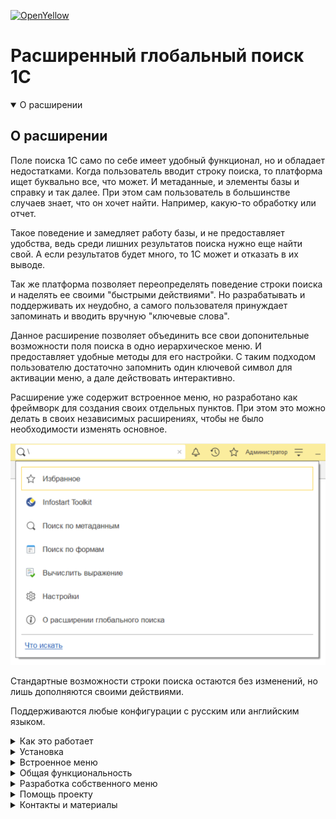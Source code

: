 [![OpenYellow](https://img.shields.io/endpoint?url=https://openyellow.org/data/badges/1/609629774.json)](https://openyellow.org/grid?data=top&repo=609629774)

# Расширенный глобальный поиск 1С

<details open>
  <summary> О расширении </summary>

## О расширении

Поле поиска 1С само по себе имеет удобный функционал, но и обладает недостатками. Когда пользователь вводит строку поиска, то платформа ищет буквально все, что может. И метаданные, и элементы базы и справку и так далее. При этом сам пользователь в большинстве случаев знает, что он хочет найти. Например, какую-то обработку или отчет.

Такое поведение и замедляет работу базы, и не предоставляет удобства, ведь среди лишних результатов поиска нужно еще найти свой. А если результатов будет много, то 1С может и отказать в их выводе.

Так же платформа позволяет переопределять поведение строки поиска и наделять ее своими "быстрыми действиями". Но разрабатывать и поддерживать их неудобно, а самого пользователя принуждает запоминать и вводить вручную "ключевые слова".

Данное расширение позволяет объединить все свои допонительные возможности поля поиска в одно иерархическое меню. И предоставляет удобные методы для его настройки. С таким подходом пользователю достаточно запомнить один ключевой символ для активации меню, а дале действовать интерактивно.

Расширение уже содержит встроенное меню, но разработано как фреймворк для создания своих отдельных пунктов. При этом это можно делать в своих независимых расширениях, чтобы не было необходимости изменять основное.

![image](/docs/img/Основное%20меню.png)

Стандартные возможности строки поиска остаются без изменений, но лишь дополняются своими действиями.

Поддерживаются любые конфигурации с русским или английским языком.

</details>


<details>
  <summary> Как это работает </summary>

## Как это работает

Используются платформенные события, которые позволяют переопределить поведение глобального поиска.

Когда пользователь вводит ключевой символ `\`, то расширение перехватывает управление поиском и строит пункты меню (команды). 
При интерактивном нажатии на какую-то из команд, расширение соответствующим образом изменяет строку поиска. При изменении строки поиска снова срабатывает логика расширения и выводятся уже подчиненные команды или результаты поиска.

При этом каждая команда может обладать:
- Подчиненными командами (подменю)
- Параметрами, которые могут быть переданы программно или изменены интерактивно (например, номер текущей страницы результатов)
- Строкой поиска

При этом содержимое поля поиска 1С строится и разбирается фреймворком по формату:
`\Команда\ПодчиненнаяКоманда?Параметр1=Значение1&Параметр2=Значение2\СтрокаПоиска`

Например, в этой строке выполняется команда `Метаданные` с параметром `Тип` = `РегистрыСведений` и `C` (страница) = `2`. А в самом конце указана строка поиска:  
`\Метаданные?Тип=РегистрыСведений&С=2\поль`

Сам пользователь никак не формирует эту строку. Все это делает расширение автоматически исходя из интерактивных действий в построенном меню.

</details>

<details>
  <summary> Установка </summary>

## Установка

Актуальную версию можно скачать на [странице релизов](https://github.com/SeiOkami/AdvancedGlobalSearchOneS/releases)

Файлы расширений приложены в разрезе версии платформы и языка конфигурации. Например, версия для RU-конфигурации и платформы 8.3.22: `AdvancedGlobalSearchOneS_RU_8322`

Установку необходимо производить в режиме конфигуратора. Снимаются все галочки кроме "Активно". При установке может возникать необходимость решать конфликты. Например, несоответствие идентификатора языка конфигурации.

<details>
  <summary> Почему установка в конфигураторе </summary>

Начиная с версии 8.3.22 при добавлении расширения _в режиме предриятия_ могут возникать ошибки по типу:

` Не найден метод "ПриГлобальномПоиске", указанный в аннотации метода "РГП_ПриГлобальномПоиске" `

Такое возникает, если в конфигурации нет стандартного метода в модуле приложения, а расширение пытается его переопределить.

Это баг платформы и события всё равно будут работать. Ошибка игнорируется **в режиме конфигуратора**.

</details>

</details>

<details>
  <summary> Встроенное меню </summary>

## Встроенное меню

Расширение имеет встроенное меню, которое можно отключить частично или полностью.

### Поиск по метаданным

  Позволяет искать метаданные по именам, синонимам, подсказкам и так далее. С фильтром по типу метаданных и без. В каждом элементе результата есть свои действия типа создания нового объекта или открытия.  

![image](/docs/img/Команда.%20Поиск%20по%20метаданным.png)

### Поиск по формам

  Позволяет искать по открытым формам. Формы можно активировать или закрывать.
  Дополнительно по форме можно искать элементы. Элемент можно активировать или дополнительно выделить заливкой.  

![image](/docs/img/Команда.%20Поиск%20по%20формам.png)

### Вычисление выражений

  Позволяет выполнить произвольное выражение с выбором контекста (с сохранением истории).  

![image](/docs/img/Команда.%20Вычисление%20выражений.png)

</details>


<details>
  <summary>Общая функциональность</summary>

## Общая функциональность

Движок помимо построения пунктов меню и вывода результата предоставляет возможности:

- __Панель "Избранное".__ В каждом пункте меню по умолчанию выводится кнопка, позволяющая добавить текущую строку поиска в избранное. При этом сохраняются все содержимое строки поиска (текущая команда, параметры, строка поиска и так далее). Такие элементы можно открывать как из меню поиска, так и из стандартной панели избранного 1С.

- __Постраничный вывод.__ Можно использовать специальный метод, который выводит результаты поиска с учетом текущей страницы. При этом пользователь получает интерфейс по быстрому переходу
![image](/docs/img/Возможности.%20Постраничный%20вывод.png)

- __Пользовательские настройки.__ Существуют как общие настройки (например, количество выводимых на странице результатов), так и индивидульные для команды, которые разработчик добавляет самостоятельно. Расширение предоставляет возможности их интерактивного изменения
![image](/docs/img/Возможности.%20Настройки.png)

- __Готовые программные методы.__ Множество методов, которые позволяют программисту быстро разрабатывать свои пункты меню

</details>
<details>
  <summary>Разработка собственного меню</summary>

## Разработка собственного меню

Для удобства поддержки и обновления самого фреймворка, свои пункты меню строятся не внутри общего расширения, а отдельно в своих независимых.

Для этого в своем расширении необходимо добавить переопределяемый модуль по шаблону:
`РГП_ГлобальныйПоискКлиентПереопределяемый_ВАШЕИМЯ`. Этот модуль будет вызываться из фреймворка при определении настроек меню.

Дополнительно можно подключить серверный переопределяемый общий модуль, чтобы при построении меню как-то дополнять данные из сервера.

Шаблоны таких модулей лежат в основном расширении. Их можно просто скопировать в свое и изменить последнюю часть имени, чтобы не было пересечений.

Пример такого расширения лежит в проекте: [InfostartToolkit](РасширенныйГлобальныйПоиск.InfostartToolkit)  
Оно дополняет меню поиска инструментами [Infostart Toolkit](https://infostart.ru/marketplace/toolkit/)

## Примеры своих команд

Все команды должны иметь родителя. Все кроме "корневой", которая активируется путём ввода специального символа. Этот же символ далее будет являться разделителем команд.

В расширении есть предопределенное меню с корневой командой, использующей символ. Получить основную команду можно так:

` КорневоеМеню = РГП_ГлобальныйПоискКлиент.ОсновноеМенюРасширенногоГлобальногоПоиска(ПараметрыПоиска); `

Далее можно добавлять свои команды. Простой пример:

```bsl
НашеМеню = РГП_ГлобальныйПоискКлиент.НоваяКомандаРасширенногоПоиска(ПараметрыПоиска, "Наше", КорневоеМеню);
НашеМеню.Представление = "Наше меню";
```

Можно добавить свою картинку:

```bsl
НашеМеню.Картинка = БиблиотекаКартинок.ПоискДанных;
```

И подчиненные команды:

Команда при нажатии открывает форму:
```bsl
Команда = РГП_ГлобальныйПоискКлиент.НоваяКомандаРасширенногоПоиска(ПараметрыПоиска, "К1", НашеМеню);
Команда.Представление = "Открыть форму";
Команда.ВыполняемоеДействие = РГП_ГлобальныйПоискКлиентСервер.ВыполняемоеДействиеОткрытияФормы("ОбщаяФорма.ОбщиеНастройки");
```

Команда при нажатии открывает значение:
```bsl
Команда = РГП_ГлобальныйПоискКлиент.НоваяКомандаРасширенногоПоиска(ПараметрыПоиска, "К2", НашеМеню);
Команда.Представление = "Открыть значение";
Команда.ВыполняемоеДействие = РГП_ГлобальныйПоискКлиентСервер.ВыполняемоеДействиеОткрытияЗначения(ТекущаяДата()); 
```

Команда при нажатии выполняет описание оповещения:
```bsl
Команда = РГП_ГлобальныйПоискКлиент.НоваяКомандаРасширенногоПоиска(ПараметрыПоиска, "К3", НашеМеню);
Команда.Представление = "Описание оповещения";
ОписаниеОповещения = РГП_ГлобальныйПоискКлиентСервер.ОписаниеОповещения("Процедура1", "Модуль1");
Команда.ВыполняемоеДействие = РГП_ГлобальныйПоискКлиентСервер.ВыполняемоеДействиеОписанияОповещения(ОписаниеОповещения);
```

При этом сигнатура описания будет такой:
```bsl
// Выполнить что-то
// 
// Параметры:
//  ВыполняемоеДействие - см. РГП_ГлобальныйПоискКлиентСервер.ВыполняемоеДействие
//  ДополнительныеПараметры - Произвольный
Процедура Процедура1(ВыполняемоеДействие, ДополнительныеПараметры) Экспорт
	//Что-то делаем
КонецПроцедуры
```

Команда при нажатии выполняет план поиска:
```bsl
Команда = РГП_ГлобальныйПоискКлиент.НоваяКомандаРасширенногоПоиска(ПараметрыПоиска, "К4", НашеМеню);
Команда.Представление = "План поиска";
ЭлементПлана = РГП_ГлобальныйПоискКлиент.ЭлементПланаГлобальногоПоискаКоманды("Процедура2", "Модуль1", Ложь);
Команда.ПланПоиска.Добавить(ЭлементПлана);
```

При этом так может выглядеть процедура плана поиска:
```bsl
// Заполняем РезультатыПоиска, которые увидит пользователь
// 
// Параметры:
//  СтрокаПоиска - Строка - Полная строка (включая команды меню).
//  РезультатыПоиска - РезультатГлобальногоПоиска - Выходной параметр. Содержит результаты поиска.
//  ПараметрыВыполнения - см. ПараметрыВыполненияКомандыПоиска
Процедура Процедура2(Знач СтрокаПоиска, РезультатыПоиска, ПараметрыВыполнения) Экспорт

  //Во входящей строке находится полная строка (включая команды меню)
  //Если же нам нужна именно строка без команд, то можем взять её в параметрах выполнения
  СтрокаПоиска = ПараметрыВыполнения.СтрокаПоиска;

  //Здесь у нас находится ключ команды
  КлючКоманды = ПараметрыВыполнения.Ключ;

  //Так мы можем добавить результат поиска. При этом применяются те же объекты выполняемых действий
  ВыполняемоеДействие = РГП_ГлобальныйПоискКлиентСервер.ВыполняемоеДействиеОткрытияЗначения(ТекущаяДата());
  РГП_ГлобальныйПоискКлиентСервер.ДобавитьЭлементРезультатаГлобальногоПоиска(
    РезультатыПоиска, ВыполняемоеДействие, "Текущая дата");

КонецПроцедуры
```

### Ограничения команд

Если доступность команды должна зависеть от прав или ролей пользователя, то для этого можно использовать функции расширения, которые кэшируют получения данных с сервера:

```bsl
Процедура ПослеЗаполненияПараметровРасширенногоГлобальногоПоиска(ПараметрыПоиска) Экспорт

  КомандаПоиска = РГП_ГлобальныйПоискКлиент.ОписаниеКомандыПоискаПоФормам(ПараметрыПоиска);

  //Ограничение на полноправного пользователя (БСП)
  КомандаПоиска.Использование = РГП_ГлобальныйПоискКлиентСервер.ЭтоПолноправныйПользователь(ПараметрыПоиска);

  //Ограничение по конкретной роли
  КомандаПоиска.Использование = РГП_ГлобальныйПоискКлиентСервер.РолиДоступны(ПараметрыПоиска, "АдминистраторСистемы");

  //Ограничение по конкретному праву
  КомандаПоиска.Использование = РГП_ГлобальныйПоискКлиентСервер.ЕстьПравоДоступа(ПараметрыПоиска, "Администрирование");

КонецПроцедуры
```

### Серверные данные

Чтобы оптимизировать получение данных о правах и ролях, нужно использовать серверный переопределяемый модуль (чтобы минимизировать обращения к серверу).
Тут же можно получить какие-то данные с сервера, которые потом пригодятся в Клиентском переопределяемом модуле для настройки команд.

```bsl
Процедура ПередЗаполнениемПараметровГлобальногоПоиска(Параметры) Экспорт

  РГП_ГлобальныйПоискКлиентСервер.ДополнитьКэшРолейПользователей(Параметры, "АдминистраторСистемы");
  РГП_ГлобальныйПоискКлиентСервер.ДополнитьКэшПравПользователей(Параметры, "Администрирование");
  Параметры.ДополнительныеПараметры.Вставить("МоиДанные");

КонецПроцедуры
```

</details>

<details>
  <summary> Помощь проекту </summary>

## Помощь проекту

Если вы хотите поучавствовать в разработке самого фреймворка, то наюнсы описаны в файле CONTRIBUTING.md

</details>

<details>
  <summary> Контакты и материалы </summary>

## Контакты и материалы

- [Страница проекта](https://github.com/SeiOkami/AdvancedGlobalSearchOneS)
- [Обзорная статья на Инфостарт](https://infostart.ru/public/1833872/?ref=1159)
- [Видео с демонстрацией (новый релиз)](https://youtu.be/0I4q8iwWpPQ)
- [Видео с демонстрацией (старый релиз)](https://youtu.be/8KJ0HJLL4hc)
- [Новости проекта](https://t.me/JuniorOneS)
- [По всем вопросам](https://t.me/SeiOkami)

</details>
